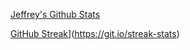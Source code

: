 

<!--
**jmillan736/jmillan736** is a ✨ _special_ ✨ repository because its `README.md` (this file) appears on your GitHub profile.

Here are some ideas to get you started:

- 🔭 I’m currently working on ...
- 🌱 I’m currently learning ...
- 👯 I’m looking to collaborate on ...
- 🤔 I’m looking for help with ...
- 💬 Ask me about ...
- 📫 How to reach me: ...
- 😄 Pronouns: ...
- ⚡ Fun fact: ...
-->
[Jeffrey's Github Stats](https://github-readme-stats.vercel.app/api?username=jmillan736&count_private=true&show_icons=true&role=OWNER,ORGANIZATION_MEMBER,COLLABORATOR)

[GitHub Streak](https://streak-stats.demolab.com/?user=jmillan736)](https://git.io/streak-stats)
